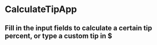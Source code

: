 # CalculateTipApp


## Fill in the input fields to calculate a certain tip percent, or type a custom tip in $

